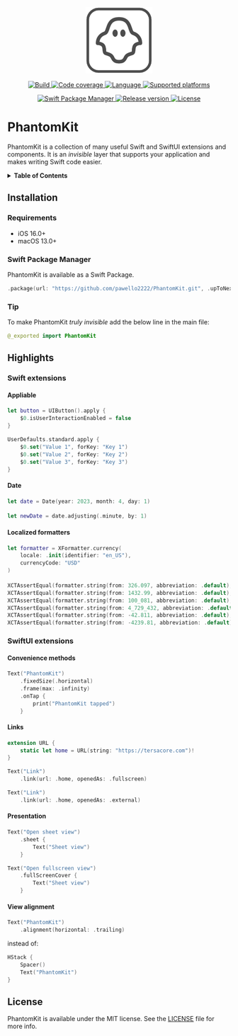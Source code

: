 <p align="center">
  <img src=".resources/Assets/logo.png" alt="PhantomKit logo" height=150>
</p>
<p align="center">
  <a href="https://github.com/pawello2222/PhantomKit/actions?query=branch%3Amain">
    <img src="https://img.shields.io/github/actions/workflow/status/pawello2222/PhantomKit/ci.yml?logo=github" alt="Build">
  </a>
  <a href="https://codecov.io/gh/pawello2222/PhantomKit">
    <img src="https://codecov.io/gh/pawello2222/PhantomKit/branch/main/graph/badge.svg?token=TFHOHUXCVJ" alt="Code coverage">
  </a>
  <a href="https://github.com/pawello2222/PhantomKit">
    <img src="https://img.shields.io/badge/language-swift-orange.svg" alt="Language">
  </a>
  <a href="https://github.com/pawello2222/PhantomKit#installation">
    <img src="https://img.shields.io/badge/platform-iOS%20%7C%20macOS-lightgrey.svg" alt="Supported platforms">
  </a>
</p>
<p align="center">
  <a href="https://github.com/pawello2222/PhantomKit#installation">
    <img src="https://img.shields.io/badge/SPM-compatible-brightgreen.svg" alt="Swift Package Manager">
  </a>
  <a href="https://github.com/pawello2222/PhantomKit/releases">
    <img src="https://img.shields.io/github/v/release/pawello2222/PhantomKit" alt="Release version">
  </a>
  <a href="https://github.com/pawello2222/PhantomKit/blob/main/LICENSE.md">
    <img src="https://img.shields.io/github/license/pawello2222/PhantomKit" alt="License">
  </a>
</p>

# PhantomKit

PhantomKit is a collection of many useful Swift and SwiftUI extensions and components. It is an _invisible_ layer that supports your application and makes writing Swift code easier.

<details>
  <summary>
    <b>Table of Contents</b>
  </summary>

  1. [Installation](#installation)
  2. [Highlights](#highlights)
  3. [License](#license)

</details>

## Installation <a name="installation"></a>

### Requirements
* iOS 16.0+
* macOS 13.0+

### Swift Package Manager

PhantomKit is available as a Swift Package.

```swift
.package(url: "https://github.com/pawello2222/PhantomKit.git", .upToNextMajor(from: "1.0.0"))
```

### Tip

To make PhantomKit _truly invisible_ add the below line in the main file:
```swift
@_exported import PhantomKit
```

## Highlights <a name="highlights"></a>

### Swift extensions

#### Appliable

```swift
let button = UIButton().apply {
    $0.isUserInteractionEnabled = false
}
```

```swift
UserDefaults.standard.apply {
    $0.set("Value 1", forKey: "Key 1")
    $0.set("Value 2", forKey: "Key 2")
    $0.set("Value 3", forKey: "Key 3")
}
```

#### Date

```swift
let date = Date(year: 2023, month: 4, day: 1)

let newDate = date.adjusting(.minute, by: 1)
```

#### Localized formatters

```swift
let formatter = XFormatter.currency(
    locale: .init(identifier: "en_US"),
    currencyCode: "USD"
)

XCTAssertEqual(formatter.string(from: 326.097, abbreviation: .default), "$326.10")
XCTAssertEqual(formatter.string(from: 1432.99, abbreviation: .default), "$1.43k")
XCTAssertEqual(formatter.string(from: 100_081, abbreviation: .default), "$100.08k")
XCTAssertEqual(formatter.string(from: 4_729_432, abbreviation: .default), "$4.73m")
XCTAssertEqual(formatter.string(from: -42.811, abbreviation: .default), "-$42.81")
XCTAssertEqual(formatter.string(from: -4239.81, abbreviation: .default), "-$4.24k")
```

### SwiftUI extensions

#### Convenience methods

```swift
Text("PhantomKit")
    .fixedSize(.horizontal)
    .frame(max: .infinity)
    .onTap {
        print("PhantomKit tapped")
    }
```

#### Links

```swift
extension URL {
    static let home = URL(string: "https://tersacore.com")!
}
```
```swift
Text("Link")
    .link(url: .home, openedAs: .fullscreen)
```
```swift
Text("Link")
    .link(url: .home, openedAs: .external)
```

#### Presentation

```swift
Text("Open sheet view")
    .sheet {
        Text("Sheet view")
    }
```
```swift
Text("Open fullscreen view")
    .fullScreenCover {
        Text("Sheet view")
    }
```

#### View alignment

```swift
Text("PhantomKit")
    .alignment(horizontal: .trailing)
```

instead of:

```swift
HStack {
    Spacer()
    Text("PhantomKit")
}
```

## License <a name="license"></a>

PhantomKit is available under the MIT license. See the [LICENSE](./LICENSE.md) file for more info.
